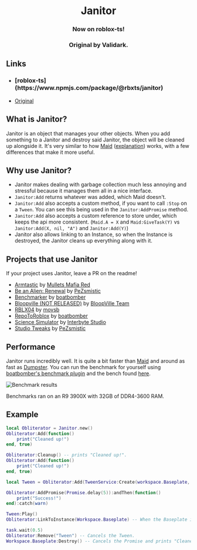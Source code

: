 <div align="center">
	<h1><strong>Janitor</strong></h1>
	<h3 href="https://www.npmjs.com/package/@rbxts/janitor">Now on roblox-ts!</h3>
	<h3 href="https://github.com/RoStrap/Events/blob/master/Janitor.lua">Original by Validark.</h3>
</div>
<!--moonwave-hide-before-this-line-->

## Links

- <h3>[roblox-ts](https://www.npmjs.com/package/@rbxts/janitor)</h3>
- [Original](https://github.com/RoStrap/Events/blob/master/Janitor.lua)

## What is Janitor?

Janitor is an object that manages your other objects. When you add something to a Janitor and destroy said Janitor, the object will be cleaned up alongside it. It's very similar to how [Maid](https://github.com/Quenty/NevermoreEngine/blob/version2/Modules/Shared/Events/Maid.lua) ([explanation](https://www.youtube.com/watch?v=MOjiKS6F59s)) works, with a few differences that make it more useful.

## Why use Janitor?

- Janitor makes dealing with garbage collection much less annoying and stressful because it manages them all in a nice interface.
- `Janitor:Add` returns whatever was added, which Maid doesn't.
- `Janitor:Add` also accepts a custom method, if you want to call `:Stop` on a `Tween`. You can see this being used in the `Janitor:AddPromise` method.
- `Janitor:Add` also accepts a custom reference to store under, which keeps the api more consistent. (`Maid.A = X` and `Maid:GiveTask(Y)` vs `Janitor:Add(X, nil, "A")` and `Janitor:Add(Y)`)
- Janitor also allows linking to an Instance, so when the Instance is destroyed, the Janitor cleans up everything along with it.

## Projects that use Janitor

If your project uses Janitor, leave a PR on the readme!

- [Armtastic](https://www.roblox.com/games/6242582774/SHOP-Armtastic-Alpha) by [Mullets Mafia Red](https://www.roblox.com/groups/9160772/Mullet-Mafia-Red#!/about)
- [Be an Alien: Renewal](https://www.roblox.com/games/463915360/Be-an-Alien-Renewal) by [PeZsmistic](https://www.roblox.com/users/121643/profile)
- [Benchmarker](https://www.roblox.com/library/5853950046/Benchmarker) by [boatbomber](https://www.roblox.com/users/33655127/profile/)
- [Bloopville (NOT RELEASED)](https://www.roblox.com/games/1919575283/BloopVille0) by [BloopVille Team](https://www.bloopville.com/)
- [RBLX04](https://www.roblox.com/games/5040794421/RBLX04-A-ROBLOX-2004-Simulation) by [movsb](https://www.roblox.com/games/5040794421/RBLX04-A-ROBLOX-2004-Simulation)
- [RepoToRoblox](https://www.roblox.com/library/6284281701/RepoToRoblox) by [boatbomber](https://www.roblox.com/users/33655127/profile)
- [Science Simulator](https://www.roblox.com/games/5414779423/5M-EVENT-Science-Simulator) by [Interbyte Studio](https://www.roblox.com/groups/5126818/Interbyte-Studio#!/about)
- [Studio Tweaks](https://www.roblox.com/library/5601031949/Studio-Tweaks) by [PeZsmistic](https://www.roblox.com/users/121643/profile)

## Performance

Janitor runs incredibly well. It is quite a bit faster than [Maid](https://github.com/Quenty/NevermoreEngine/blob/version2/Modules/Shared/Events/Maid.lua) and around as fast as [Dumpster](https://gist.github.com/Fraktality/f0ab4ad950698e9f08bb01bea486845e). You can run the benchmark for yourself using [boatbomber's benchmark plugin](https://devforum.roblox.com/t/benchmarker-plugin-compare-function-speeds-with-graphs-percentiles-and-more/829912) and the bench found [here](https://github.com/boatbomber/BenchmarkerLibrary).

![Benchmark results](https://cdn.discordapp.com/attachments/507950082285502465/807365433388433408/unknown.png)

Benchmarks ran on an R9 3900X with 32GB of DDR4-3600 RAM.

## Example

```lua
local Obliterator = Janitor.new()
Obliterator:Add(function()
	print("Cleaned up!")
end, true)

Obliterator:Cleanup() -- prints "Cleaned up!".
Obliterator:Add(function()
	print("Cleaned up!")
end, true)

local Tween = Obliterator:Add(TweenService:Create(workspace.Baseplate, TweenInfo.new(1), {Transparency = 1}), "Stop", "Tween")

Obliterator:AddPromise(Promise.delay(5)):andThen(function()
	print("Success!")
end):catch(warn)

Tween:Play()
Obliterator:LinkToInstance(Workspace.Baseplate) -- When the Baseplate is destroyed, the Tween will be stopped.

task.wait(0.5)
Obliterator:Remove("Tween") -- Cancels the Tween.
Workspace.Baseplate:Destroy() -- Cancels the Promise and prints "Cleaned up!" again.
```

